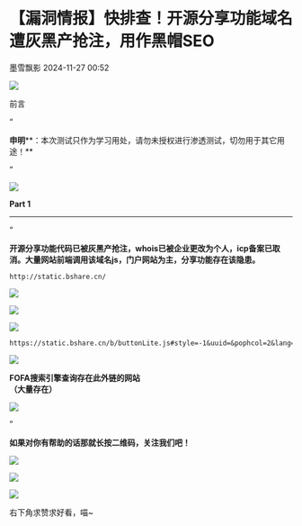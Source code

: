 #  【漏洞情报】快排查！开源分享功能域名遭灰黑产抢注，用作黑帽SEO   
 墨雪飘影   2024-11-27 00:52  
  
![](https://mmbiz.qpic.cn/mmbiz_png/OBLmObCsZtRhFM3KeDj0QMtHtS04jFyCfsXLsRytlX5oAxgTNL5dYAAe5swJaOREVqksBqdUW8nzibErssPRu5w/640?wx_fmt=png "")  
  
前言  
  
“   
  
**申明****：本次测试只作为学习用处，请勿未授权进行渗透测试，切勿用于其它用途！**  
  
  
  
”   
  
![](https://mmbiz.qpic.cn/mmbiz_png/OBLmObCsZtRhFM3KeDj0QMtHtS04jFyCfsXLsRytlX5oAxgTNL5dYAAe5swJaOREVqksBqdUW8nzibErssPRu5w/640?wx_fmt=png "")  
  
**Part 1**  
****  
  
“   
  
**开源分享功能代码已被灰黑产抢注，whois已被企业更改为个人，icp备案已取消。大量网站前端调用该域名js，门户网站为主，分享功能存在该隐患。**  
```
http://static.bshare.cn/
```  
  
![](https://mmbiz.qpic.cn/mmbiz_png/EWF7rQrfibGZs0ib8iaMhAicJyTN3HgG4iaufMgG90P2kytE6nc13Oszg21T2sjeooRibnfaZ7BgAia3139pVj0cC0pkw/640?wx_fmt=png&from=appmsg "")  
  
![](https://mmbiz.qpic.cn/mmbiz_jpg/EWF7rQrfibGZs0ib8iaMhAicJyTN3HgG4iauf7sEqL3Oal4PDcwBhriaflY8AAJArrjukKmDPjc2A6CTHmk3maKOVl5A/640?wx_fmt=jpeg&from=appmsg "")  
  
![](https://mmbiz.qpic.cn/mmbiz_jpg/EWF7rQrfibGZs0ib8iaMhAicJyTN3HgG4iaufWkxpr8t5lZILBCF88VKwCef8DPrKUtQpV4Wa4O6IaWDEunoFGRRUNw/640?wx_fmt=jpeg&from=appmsg "")  
  
```
https://static.bshare.cn/b/buttonLite.js#style=-1&uuid=&pophcol=2&lang=zh
```  
  
![](https://mmbiz.qpic.cn/mmbiz_png/EWF7rQrfibGZs0ib8iaMhAicJyTN3HgG4iaufbvwPfu2IUx6Kv0RGdng5eFEc8iaSuib2XTTRBZCfia7eXVmQfAUSd8DPg/640?wx_fmt=png&from=appmsg "")  
  
**FOFA搜索引擎查询存在此外链的网站**  
**（大量存在）**  
  
![](https://mmbiz.qpic.cn/mmbiz_jpg/EWF7rQrfibGZs0ib8iaMhAicJyTN3HgG4iaufVibFIQl84var80nCfRfaTmlZl6xIqH6fkyMHicdpicqiaJINSjgIaNlbGA/640?wx_fmt=jpeg&from=appmsg "")  
  
  
”   
  
**如果对你有帮助的话那就长按二维码，关注我们吧！**  
  
![](https://mmbiz.qpic.cn/mmbiz_png/Qx4WrVJtMVKBxb9neP6JKNK0OicjoME4RvV4HnTL7ky0RhCNB0jrJ66pBDHlSpSBIeBOqCrOTaWZ2GNWv466WNg/640?wx_fmt=png "")  
  
![](https://mmbiz.qpic.cn/mmbiz_jpg/EWF7rQrfibGYIzeAryXG89shFicuMUhR5eYdoSEffib7WmrGvGmSPpdvYfpGIA7YGKFMoF1IrXutHXuD8tBBbAYJg/640?wx_fmt=jpeg "")  
  
  
![](https://mmbiz.qpic.cn/mmbiz_png/wKOZZiacmHTc9LIKRXddrzz6MosLdiaH4EQNQgzsrSXHObdAia8yeIlLz6MbK9FxNDr44G7FNb2DBufqkjpwiczAibA/640?wx_fmt=png "")  
  
  
右下角求赞求好看，喵~  
  
